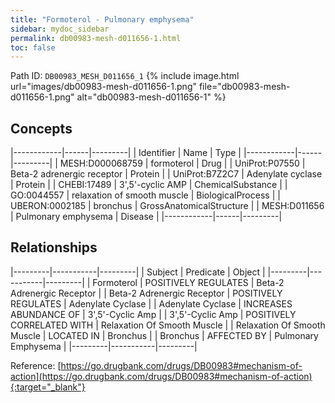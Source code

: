 ```yaml
---
title: "Formoterol - Pulmonary emphysema"
sidebar: mydoc_sidebar
permalink: db00983-mesh-d011656-1.html
toc: false 
---
```



Path ID: `DB00983_MESH_D011656_1`
{% include image.html url="images/db00983-mesh-d011656-1.png" file="db00983-mesh-d011656-1.png" alt="db00983-mesh-d011656-1" %}

## Concepts

|------------|------|---------|
| Identifier | Name | Type    |
|------------|------|---------|
| MESH:D000068759 | formoterol | Drug |
| UniProt:P07550 | Beta-2 adrenergic receptor | Protein |
| UniProt:B7Z2C7 | Adenylate cyclase | Protein |
| CHEBI:17489 | 3',5'-cyclic AMP | ChemicalSubstance |
| GO:0044557 | relaxation of smooth muscle | BiologicalProcess |
| UBERON:0002185 | bronchus | GrossAnatomicalStructure |
| MESH:D011656 | Pulmonary emphysema | Disease |
|------------|------|---------|

## Relationships

|---------|-----------|---------|
| Subject | Predicate | Object  |
|---------|-----------|---------|
| Formoterol | POSITIVELY REGULATES | Beta-2 Adrenergic Receptor |
| Beta-2 Adrenergic Receptor | POSITIVELY REGULATES | Adenylate Cyclase |
| Adenylate Cyclase | INCREASES ABUNDANCE OF | 3',5'-Cyclic Amp |
| 3',5'-Cyclic Amp | POSITIVELY CORRELATED WITH | Relaxation Of Smooth Muscle |
| Relaxation Of Smooth Muscle | LOCATED IN | Bronchus |
| Bronchus | AFFECTED BY | Pulmonary Emphysema |
|---------|-----------|---------|

Reference: [https://go.drugbank.com/drugs/DB00983#mechanism-of-action](https://go.drugbank.com/drugs/DB00983#mechanism-of-action){:target="_blank"}